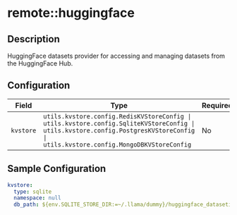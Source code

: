 # remote::huggingface

## Description

HuggingFace datasets provider for accessing and managing datasets from the HuggingFace Hub.

## Configuration

| Field | Type | Required | Default | Description |
|-------|------|----------|---------|-------------|
| `kvstore` | `utils.kvstore.config.RedisKVStoreConfig \| utils.kvstore.config.SqliteKVStoreConfig \| utils.kvstore.config.PostgresKVStoreConfig \| utils.kvstore.config.MongoDBKVStoreConfig` | No | sqlite |  |

## Sample Configuration

```yaml
kvstore:
  type: sqlite
  namespace: null
  db_path: ${env.SQLITE_STORE_DIR:=~/.llama/dummy}/huggingface_datasetio.db

```


